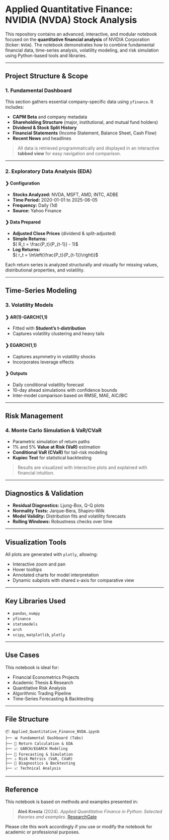# **Applied Quantitative Finance: NVIDIA (NVDA) Stock Analysis**

This repository contains an advanced, interactive, and modular notebook focused on the **quantitative financial analysis** of NVIDIA Corporation (ticker: `NVDA`). The notebook demonstrates how to combine fundamental financial data, time-series analysis, volatility modeling, and risk simulation using Python-based tools and libraries.

---

## **Project Structure & Scope**

### 1. **Fundamental Dashboard**
This section gathers essential company-specific data using `yfinance`. It includes:
- **CAPM Beta** and company metadata
- **Shareholding Structure** (major, institutional, and mutual fund holders)
- **Dividend & Stock Split History**
- **Financial Statements** (Income Statement, Balance Sheet, Cash Flow)
- **Recent News** and headlines

> All data is retrieved programmatically and displayed in an interactive **tabbed view** for easy navigation and comparison.

---

### 2. **Exploratory Data Analysis (EDA)**

#### ❯ Configuration
- **Stocks Analyzed:** NVDA, MSFT, AMD, INTC, ADBE
- **Time Period:** 2020-01-01 to 2025-06-05
- **Frequency:** Daily (1d)
- **Source:** Yahoo Finance

#### ❯ Data Prepared
- **Adjusted Close Prices** (dividend & split-adjusted)
- **Simple Returns:**  
  $( R_t = \frac{P_t}{P_{t-1}} - 1)$
- **Log Returns:**  
  $( r_t = \ln\left(\frac{P_t}{P_{t-1}}\right))$

Each return series is analyzed structurally and visually for missing values, distributional properties, and volatility.

---

## **Time-Series Modeling**

### 3. **Volatility Models**

#### ❯ AR(1)-GARCH(1,1)
- Fitted with **Student’s t-distribution**
- Captures volatility clustering and heavy tails

#### ❯ EGARCH(1,1)
- Captures asymmetry in volatility shocks
- Incorporates leverage effects

#### ❯ Outputs
- Daily conditional volatility forecast
- 10-day ahead simulations with confidence bounds
- Inter-model comparison based on RMSE, MAE, AIC/BIC

---

## **Risk Management**

### 4. **Monte Carlo Simulation & VaR/CVaR**
- Parametric simulation of return paths
- 1% and 5% **Value at Risk (VaR)** estimation
- **Conditional VaR (CVaR)** for tail-risk modeling
- **Kupiec Test** for statistical backtesting

> Results are visualized with interactive plots and explained with financial intuition.

---

## **Diagnostics & Validation**

- **Residual Diagnostics:** Ljung-Box, Q-Q plots
- **Normality Tests:** Jarque-Bera, Shapiro-Wilk
- **Model Validity:** Distribution fits and volatility forecasts
- **Rolling Windows:** Robustness checks over time

---

## **Visualization Tools**

All plots are generated with `plotly`, allowing:
- Interactive zoom and pan
- Hover tooltips
- Annotated charts for model interpretation
- Dynamic subplots with shared x-axis for comparative view

---

## **Key Libraries Used**

- `pandas`, `numpy`
- `yfinance`
- `statsmodels`
- `arch`
- `scipy`, `matplotlib`, `plotly`

---

## **Use Cases**

This notebook is ideal for:
- Financial Econometrics Projects
- Academic Thesis & Research
- Quantitative Risk Analysis
- Algorithmic Trading Pipeline
- Time-Series Forecasting & Backtesting

---

## **File Structure**

```plaintext
📦 Applied_Quantitative_Finance_NVDA.ipynb
├── 📊 Fundamental Dashboard (Tabs)
├── 🧮 Return Calculation & EDA
├── 📈 GARCH/EGARCH Modeling
├── 🔁 Forecasting & Simulation
├── ⚠️ Risk Metrics (VaR, CVaR)
├── 🧪 Diagnostics & Backtesting
├── 📈 Technical Analysis
```

---

## **Reference**

This notebook is based on methods and examples presented in:

> **Aleš Kresta** (2024). *Applied Quantitative Finance in Python: Selected theories and examples*. [ResearchGate](https://www.researchgate.net/publication/386032446_Applied_Quantitative_Finance_in_Python_Selected_theories_and_examples)

Please cite this work accordingly if you use or modify the notebook for academic or professional purposes.
